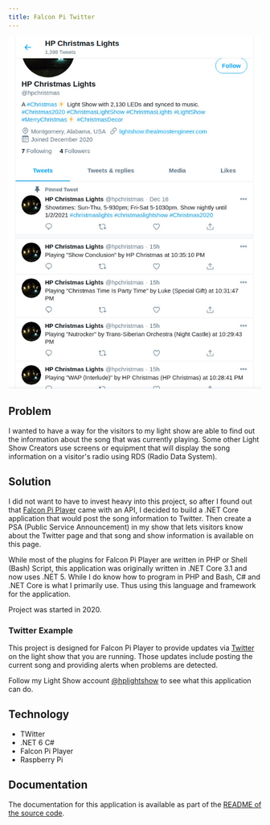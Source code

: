 ```yaml
---
title: Falcon Pi Twitter
---
```


![Tweets from @hplightshow on Twitter](/images/20201220presentation/twittertweets.jpg)

## Problem

I wanted to have a way for the visitors to my light show are able to find out the information about the 
song that was currently playing.
Some other Light Show Creators use screens or equipment that will display the song information on a 
visitor's radio using RDS (Radio Data System). 

## Solution

I did not want to have to invest heavy into this project, so after I found out that 
<a href="https://github.com/FalconChristmas/fpp" target="_blank">Falcon Pi Player</a>
came with an API, I decided to build a .NET Core application that would post the song information to Twitter. 
Then create a PSA (Public Service Announcement) in my show that lets visitors know about the Twitter page
and that song and show information is available on this page.

While most of the plugins for Falcon Pi Player are written in PHP or Shell (Bash) Script, this application 
was originally written in .NET Core 3.1 and now uses .NET 5. 
While I do know how to program in PHP and Bash, C# and .NET Core is what 
I primarily use. Thus using this language and framework for the application.

Project was started in 2020.

### Twitter Example

This project is designed for Falcon Pi Player to provide updates via 
<a href="https://twitter.com/hplightshow" target="_blank">Twitter</a> on the light show that 
you are running. Those updates include posting the current song and providing alerts when problems
are detected.

Follow my Light Show account [@hplightshow](https://twitter.com/hplightshow) to see what this 
application can do.

## Technology

* TWitter
* .NET 6 C#
* Falcon Pi Player
* Raspberry Pi

## Documentation

The documentation for this application is available as part of the 
<a href="https://github.com/almostengr/falconpitwitter" target="_blank">README of the source code</a>.

